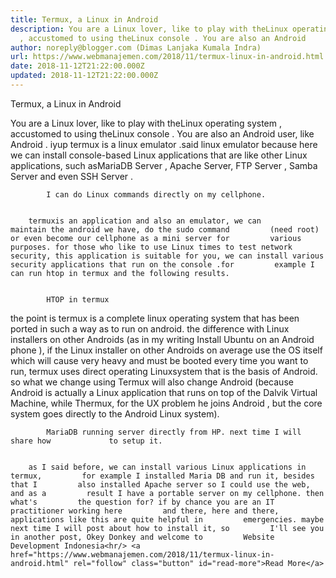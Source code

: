 ```yaml
---
title: Termux, a Linux in Android
description: You are a Linux lover, like to play with theLinux operating system
  , accustomed to using theLinux console . You are also an Android
author: noreply@blogger.com (Dimas Lanjaka Kumala Indra)
url: https://www.webmanajemen.com/2018/11/termux-linux-in-android.html
date: 2018-11-12T21:22:00.000Z
updated: 2018-11-12T21:22:00.000Z
---
```


Termux, a Linux in Android 
    
You are a Linux lover, like to play with theLinux operating system , accustomed to using theLinux console . You are also an Android user, like        Android . iyup termux is a linux emulator        .said linux emulator because here we can install console-based Linux applications that are like other Linux applications, such asMariaDB Server , Apache Server, FTP Server ,        Samba Server and even SSH Server .     
    
                                    
            I can do Linux commands directly on my cellphone.         
    
    
        termuxis an application and also an emulator, we can        maintain the android we have, do the sudo command         (need root) or even become our cellphone as a mini server for         various purposes. for those who like to use Linux times to test network security, this application is suitable for you, we can install various        security applications that run on the console .for         example I can run htop in termux and the following results.     
    
                                    
            HTOP in termux         
    
    
the point is termux is a complete linux        operating system that has been ported in such a way as to run         on android. the difference with Linux installers on other                     Androids                 (as in my writing                     Install Ubuntu on an Android phone                 ), if the Linux installer on other                     Androids                 on average use the OS itself which will cause very heavy and must be booted every time you want to run, termux uses direct        operating Linuxsystem that is the basis of         Android. so what we change using Termux will also change         Android (because Android is actually a Linux application that         runs on top of the Dalvik Virtual Machine, while Thermux, for         the UX problem he joins Android , but the core system goes         directly to the Android Linux system).     
    
                                   
            MariaDB running server directly from HP. next time I will share how             to setup it.         
    
    
        as I said before, we can install various Linux applications in termux,         for example I installed Maria DB and run it, besides that I         also installed Apache server so I could use the web, and as a         result I have a portable server on my cellphone. then what's         the question for? if by chance you are an IT practitioner working here         and there, here and there, applications like this are quite helpful in         emergencies. maybe next time I will post about how to install it, so         I'll see you in another post, Okey Donkey and welcome to         Website Development Indonesia<hr/> <a href="https://www.webmanajemen.com/2018/11/termux-linux-in-android.html" rel="follow" class="button" id="read-more">Read More</a>